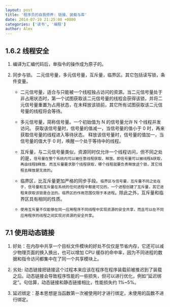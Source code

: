 ```yaml
---
layout: post
title: '程序员的自我修养: 链接、装载与库'
date: 2014-07-19 21:25:00 +0800
categories: ['读书', '编程']
author: Alex
---
```


## 1.6.2 线程安全

1. 编译为汇编代码后，单指令的操作成为原子的。

2. 同步与锁。
   二元信号量，多元信号量，互斥量，临界区。其它包括读写锁，条件变量。

   - 二元信号量，适合与只能被一个线程独占访问的资源。当二元信号量处于非占用状态时，第一个试图获取该二元信号量的线程会获得该锁，并将二元信号量重置为占用状态，在未释放该锁前，其它所有试图获取该二元信号量的线程将会等待。

   - 多元信号量，简称信号量。一个初始值为 N 的信号量允许 N 个线程并发访问。
     获取该信号量时，信号量的值减一，当信号量的值小于 0 时，再来获取信号量的线程进入等待状态。
     释放该信号量时，信号量的值加一，当信号量的值大于 0 时，唤醒一个处于等待中的线程。

   - 互斥量，与二元信号量类似，资源同时仅允许一个线程访问，但不同之处的是，`信号量在整个系统内可以被任意线程获取，释放。即信号量可以被线程A获取，再由线程B释放。而互斥量要求那个线程获取，哪个线程就要负责释放这个锁，其它线程去释放是无效的`。

   - 临界区，比互斥量更加严格的同步手段。`临界区与信号量，互斥量不同之处在于，信号量和互斥量在系统的任何进程中都是可见的，一个进程创建了互斥量，其它进程来获取该锁是合法的。临界区的作用范围仅限于本进程`。除此之外，互斥量和临界区具有相同的性质。

   - `使用互斥量不仅能够在同一应用程序不同线程中实现资源的安全共享，而且可以在不同应用程序的线程之间实现对资源的安全共享`。

## 7.1 使用动态链接

1. 好处：在内存中共享一个目标文件模块的好处不仅仅是节省内存，它还可以减少物理页面的换入换出，也可以增加 CPU 缓存的命中率，因为不同进程的数据和指令访问都集中在了同一个共享模块上。

2. 劣处: 动态链接把链接这个过程本来应该在程序在程序装载前被推迟到了装载之后。动态链接会导致程序性能的一些损失，但可以进行优化，例如“延迟绑定”。句估算，动态链接和静态链接相比，性能损失约 1%~5%。

3. 延迟绑定：基本思想是当函数第一次被使用时才进行绑定，未使用的函数不进行绑定。
